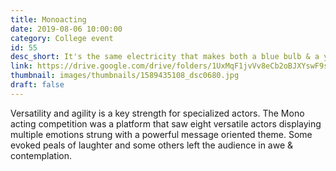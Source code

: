 ```yaml
---
title: Monoacting
date: 2019-08-06 10:00:00
category: College event
id: 55
desc_short: It's the same electricity that makes both a blue bulb & a yellow bulb glow. The Mono Acting competition was indeed an electrifying performance where one man jumped into many shoes wearing countless faces.
link: https://drive.google.com/drive/folders/1UxMqF1jvVv8eCb2oBJXYswF9s68I2heY
thumbnail: images/thumbnails/1589435108_dsc0680.jpg
draft: false
---
```


Versatility and agility is a key strength for specialized actors. The Mono acting competition was a platform that saw eight versatile actors displaying multiple emotions strung with a powerful message oriented theme. Some evoked peals of laughter and some others left the audience in awe & contemplation.